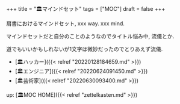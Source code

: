 +++
title = "🏛マインドセット"
tags = ["MOC"]
draft = false
+++

肩書におけるマインドセット, xxx way. xxx mind.

マインドセットだと自分のことのようなのでタイトル悩み中, 流儀とか.

道でもいいかもしれないが1文字は微妙だったのでとりあえず流儀.

-   [🏛ハッカー]({{< relref "20220128184659.md" >}})
-   [🏛エンジニア]({{< relref "20220624091450.md" >}})
-   [🏛芸術家]({{< relref "20220630093400.md" >}})

up: [🏛MOC HOME]({{< relref "zettelkasten.md" >}})
